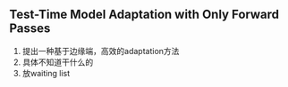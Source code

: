 ## Test-Time Model Adaptation with Only Forward Passes
1. 提出一种基于边缘端，高效的adaptation方法
2. 具体不知道干什么的
3. 放waiting list